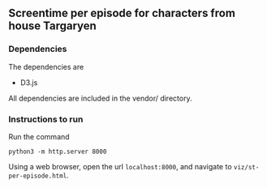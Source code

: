 ## Screentime per episode for characters from house Targaryen

### Dependencies

The dependencies are

- D3.js

All dependencies are included in the vendor/ directory.

### Instructions to run

Run the command

`python3 -m http.server 8000`

Using a web browser, open the url `localhost:8000`, and navigate to
`viz/st-per-episode.html`.
